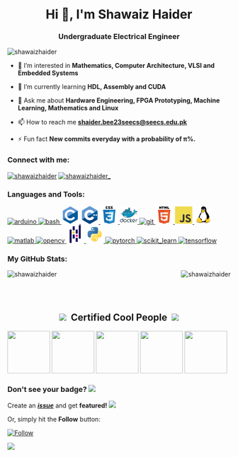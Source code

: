 <h1 align="center">Hi 👋, I'm Shawaiz Haider</h1>
<h3 align="center">Undergraduate Electrical Engineer</h3>

<p align="left"> <img src="https://komarev.com/ghpvc/?username=shawaizhaider&label=Profile%20views&color=0e75b6&style=flat" alt="shawaizhaider" /> </p>

- 👀 I’m interested in **Mathematics, Computer Architecture, VLSI and Embedded Systems**

- 🌱 I’m currently learning **HDL, Assembly and CUDA**

- 💬 Ask me about **Hardware Engineering, FPGA Prototyping, Machine Learning, Mathematics and Linux**

- 📫 How to reach me **shaider.bee23seecs@seecs.edu.pk**

- ⚡ Fun fact **New commits everyday with a probability of π%.**

<h3 align="left">Connect with me:</h3>
<p align="left">
<a href="https://linkedin.com/in/shawaizhaider" target="blank"><img align="center" src="https://raw.githubusercontent.com/rahuldkjain/github-profile-readme-generator/master/src/images/icons/Social/linked-in-alt.svg" alt="shawaizhaider" height="30" width="40" /></a>
<a href="https://instagram.com/shawaizhaider_" target="blank"><img align="center" src="https://raw.githubusercontent.com/rahuldkjain/github-profile-readme-generator/master/src/images/icons/Social/instagram.svg" alt="shawaizhaider_" height="30" width="40" /></a>
</p>

<h3 align="left">Languages and Tools:</h3>
<p align="left"> <a href="https://www.arduino.cc/" target="_blank" rel="noreferrer"> <img src="https://cdn.worldvectorlogo.com/logos/arduino-1.svg" alt="arduino" width="40" height="40"/> </a> <a href="https://www.gnu.org/software/bash/" target="_blank" rel="noreferrer"> <img src="https://www.vectorlogo.zone/logos/gnu_bash/gnu_bash-icon.svg" alt="bash" width="40" height="40"/> </a> <a href="https://www.cprogramming.com/" target="_blank" rel="noreferrer"> <img src="https://raw.githubusercontent.com/devicons/devicon/master/icons/c/c-original.svg" alt="c" width="40" height="40"/> </a> <a href="https://www.w3schools.com/cpp/" target="_blank" rel="noreferrer"> <img src="https://raw.githubusercontent.com/devicons/devicon/master/icons/cplusplus/cplusplus-original.svg" alt="cplusplus" width="40" height="40"/> </a> <a href="https://www.w3schools.com/css/" target="_blank" rel="noreferrer"> <img src="https://raw.githubusercontent.com/devicons/devicon/master/icons/css3/css3-original-wordmark.svg" alt="css3" width="40" height="40"/> </a> <a href="https://www.docker.com/" target="_blank" rel="noreferrer"> <img src="https://raw.githubusercontent.com/devicons/devicon/master/icons/docker/docker-original-wordmark.svg" alt="docker" width="40" height="40"/> </a> <a href="https://git-scm.com/" target="_blank" rel="noreferrer"> <img src="https://www.vectorlogo.zone/logos/git-scm/git-scm-icon.svg" alt="git" width="40" height="40"/> </a> <a href="https://www.w3.org/html/" target="_blank" rel="noreferrer"> <img src="https://raw.githubusercontent.com/devicons/devicon/master/icons/html5/html5-original-wordmark.svg" alt="html5" width="40" height="40"/> </a> <a href="https://developer.mozilla.org/en-US/docs/Web/JavaScript" target="_blank" rel="noreferrer"> <img src="https://raw.githubusercontent.com/devicons/devicon/master/icons/javascript/javascript-original.svg" alt="javascript" width="40" height="40"/> </a> <a href="https://www.linux.org/" target="_blank" rel="noreferrer"> <img src="https://raw.githubusercontent.com/devicons/devicon/master/icons/linux/linux-original.svg" alt="linux" width="40" height="40"/> </a> <a href="https://www.mathworks.com/" target="_blank" rel="noreferrer"> <img src="https://upload.wikimedia.org/wikipedia/commons/2/21/Matlab_Logo.png" alt="matlab" width="40" height="40"/> </a> <a href="https://opencv.org/" target="_blank" rel="noreferrer"> <img src="https://www.vectorlogo.zone/logos/opencv/opencv-icon.svg" alt="opencv" width="40" height="40"/> </a> <a href="https://pandas.pydata.org/" target="_blank" rel="noreferrer"> <img src="https://raw.githubusercontent.com/devicons/devicon/2ae2a900d2f041da66e950e4d48052658d850630/icons/pandas/pandas-original.svg" alt="pandas" width="40" height="40"/> </a> <a href="https://www.python.org" target="_blank" rel="noreferrer"> <img src="https://raw.githubusercontent.com/devicons/devicon/master/icons/python/python-original.svg" alt="python" width="40" height="40"/> </a> <a href="https://pytorch.org/" target="_blank" rel="noreferrer"> <img src="https://www.vectorlogo.zone/logos/pytorch/pytorch-icon.svg" alt="pytorch" width="40" height="40"/> </a> <a href="https://scikit-learn.org/" target="_blank" rel="noreferrer"> <img src="https://upload.wikimedia.org/wikipedia/commons/0/05/Scikit_learn_logo_small.svg" alt="scikit_learn" width="40" height="40"/> </a> <a href="https://www.tensorflow.org" target="_blank" rel="noreferrer"> <img src="https://www.vectorlogo.zone/logos/tensorflow/tensorflow-icon.svg" alt="tensorflow" width="40" height="40"/> </a> </p>

<h3 align="left">My GitHub Stats:</h3>
<p><img align="left" src="https://streak-stats.demolab.com?user=shawaizhaider&theme=dark&exclude_days=Sun%2CSat" alt="shawaizhaider" /></p>



<p>&nbsp;<img align="right" src="https://github-readme-stats.vercel.app/api?username=shawaizhaider&show_icons=true&theme=dark&locale=en" alt="shawaizhaider" /></p>


<br></br>

<h2 align="center">
 <img src="https://media.giphy.com/media/ObNTw8Uzwy6KQ/giphy.gif" width="30px">&nbsp; Certified Cool People &nbsp;<img src="https://media.giphy.com/media/ObNTw8Uzwy6KQ/giphy.gif" width="30px">
</h2>

<p align="left">
    <a target="_blank" rel="noopener" href="https://github.com/NoumanAmir657"><img src="https://avatars.githubusercontent.com/NoumanAmir657?s=96" width="96px" height="96px" /></a>
    <a target="_blank" rel="noopener" href="https://github.com/Akbar-0"><img src="https://avatars.githubusercontent.com/Akbar-0?s=96" width="96px" height="96px" /></a>
    <a target="_blank" rel="noopener" href="https://github.com/SparkDrago05"><img src="https://avatars.githubusercontent.com/SparkDrago05?s=96" width="96px" height="96px" /></a>
    <a target="_blank" rel="noopener" href="https://github.com/a-ayesh"><img src="https://avatars.githubusercontent.com/a-ayesh?s=96" width="96px" height="96px" /></a>
    <a target="_blank" rel="noopener" href="https://github.com/Vomicine"><img src="https://avatars.githubusercontent.com/Vomicine?s=96" width="96px" height="96px" /></a>
</p>



<h3>
 Don't see your badge?  <img src="https://media.giphy.com/media/xUPGcpMkPDfVUbZg52/giphy.gif" width="60px">

</h3>

 Create an [_**issue**_](https://github.com/shawaizhaider/addVisitors/issues/new?title=Add+My+Name&body=Just+push+'Submit+new+issue'.+You+don't+need+to+do+anything+else.+Wait+to+see+live+updated.) and get **featured!**  <img src="https://media.giphy.com/media/6d7r0dwU2J91guI7x2/giphy.gif" width="60px">

Or, simply hit the **Follow** button:



[![Follow](https://img.shields.io/github/followers/shawaizhaider?label=Follow&style=social)](https://github.com/shawaizhaider)

<img src="https://user-images.githubusercontent.com/73097560/115834477-dbab4500-a447-11eb-908a-139a6edaec5c.gif">

<!---
shawaizhaider/shawaizhaider is a ✨ special ✨ repository because its `README.md` (this file) appears on your GitHub profile.
You can click the Preview link to take a look at your changes.
--->
